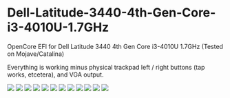 # Dell-Latitude-3440-4th-Gen-Core-i3-4010U-1.7GHz
OpenCore EFI for Dell Latitude 3440 4th Gen Core i3-4010U 1.7GHz (Tested on Mojave/Catalina)

Everything is working minus physical trackpad left / right buttons (tap works, etcetera), and VGA output.

<img src="https://raw.githubusercontent.com/osx86-ijb/Dell-Latitude-3440-4th-Gen-Core-i3-4010U-1.7GHz-OpenCore-EFI-Catalina/master/Screenshots/Screenshot_01.png"/>

<img src=“Screenshots/Screenshot_02.png”/>

<img src=“Screenshots/Screenshot_03.png”/>

<img src=“Screenshots/Screenshot_04.png”/>

<img src=“Screenshots/Screenshot_05.png”/>

<img src=“Screenshots/Screenshot_06.png”/>

<img src=“Screenshots/Screenshot_07.png”/>

<img src=“Screenshots/Screenshot_08.png”/>

<img src=“Screenshots/Screenshot_09.png”/>

<img src=“Screenshots/Screenshot_10.png”/>

<img src=“Screenshots/Screenshot_11.png”/>

<img src=“Screenshots/Screenshot_12.png”/>
